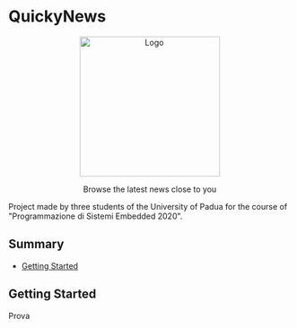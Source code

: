 # QuickyNews

<p align="center">
  <a href="https://github.com/francevarotz98/QuickyNews/">
    <img src="news_logo.jpg" alt="Logo" width="250" height="250">
  </a>
  

  <p align="center">
    Browse the latest news close to you 
    <br />


Project made by three students of the University of Padua for the course of "Programmazione di Sistemi Embedded 2020".

## Summary

  - [Getting Started](#getting-started)
  
## Getting Started
Prova
